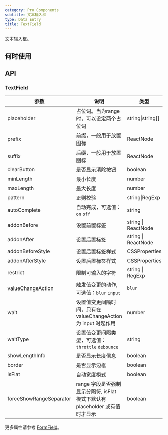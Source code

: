 ```yaml
---
category: Pro Components
subtitle: 文本输入框
type: Data Entry
title: TextField
---
```


文本输入框。

## 何时使用



## API

### TextField

| 参数      | 说明                                     | 类型        |默认值 |
|-----------|------------------------------------------|------------|--------|
| placeholder | 占位词。当为range时，可以设定两个占位词 | string\|string[]  |  |
| prefix | 前缀，一般用于放置图标 | ReactNode  |  |
| suffix | 后缀，一般用于放置图标 | ReactNode  |  |
| clearButton | 是否显示清除按钮 | boolean  | false |
| minLength | 最小长度 | number  |  |
| maxLength | 最大长度 | number |   |
| pattern | 正则校验 | string\|RegExp |   |
| autoComplete | 自动完成，可选值：`on` `off` | string | off |
| addonBefore | 设置前置标签 | string \| ReactNode |  |
| addonAfter | 设置后置标签 | string \| ReactNode |  |
| addonBeforeStyle | 设置后置标签样式 | CSSProperties |  |
| addonAfterStyle | 设置后置标签样式 | CSSProperties |  |
| restrict | 限制可输入的字符 | string \| RegExp |  |
| valueChangeAction | 触发值变更的动作, 可选值：`blur` `input` | `blur` |  |
| wait | 设置值变更间隔时间，只有在 valueChangeAction 为 input 时起作用 | number | - |
| waitType | 设置值变更间隔类型，可选值： `throttle` `debounce` | string | `debounce` |
| showLengthInfo | 是否显示长度信息 | boolean | |
| border | 是否显示边框 | boolean | true |
| isFlat | 自动宽度模式 | boolean | false |
| forceShowRangeSeparator | range 字段是否强制显示分隔符, isFlat 模式下默认有 placeholder 或有值时才显示 | boolean |  |

更多属性请参考 [FormField](/components-pro/field/#FormField)。

<style>
.code-box .c7n-row {
  margin-bottom: .24rem;
}
</style>
